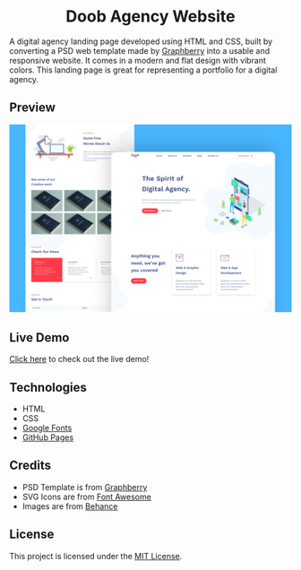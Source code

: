 <h1 align='center'>Doob Agency Website</h1>

A digital agency landing page developed using HTML and CSS, built by converting a PSD web template made by [Graphberry](https://www.graphberry.com/item/doob-simple-agency-psd-template) into a usable and responsive website. It comes in a modern and flat design with vibrant colors. This landing page is great for representing a portfolio for a digital agency.

## Preview
![design-view](./Images/preview.png)

## Live Demo
[Click here](https://mohjarabahh.github.io/doob-website) to check out the live demo!

## Technologies
* HTML
* CSS
* [Google Fonts](https://fonts.google.com)
* [GitHub Pages](https://pages.github.com)

## Credits
* PSD Template is from [Graphberry](https://www.graphberry.com)
* SVG Icons are from [Font Awesome](https://fontawesome.com)
* Images are from [Behance](https://www.behance.net)

## License
This project is licensed under the [MIT License](./LICENSE).

